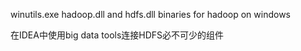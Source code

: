 winutils.exe hadoop.dll and hdfs.dll binaries for hadoop on windows

在IDEA中使用big data tools连接HDFS必不可少的组件
